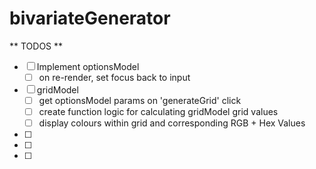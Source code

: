 # bivariateGenerator

** TODOS **

- [ ] Implement optionsModel
    - [ ] on re-render, set focus back to input 
- [ ] gridModel
    - [ ] get optionsModel params on 'generateGrid' click
    - [ ] create function logic for calculating gridModel grid values
    - [ ] display colours within grid and corresponding RGB + Hex Values
- [ ] 
- [ ] 
- [ ] 